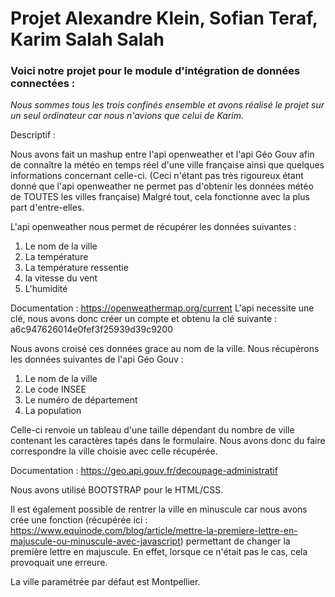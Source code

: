 # Projet Alexandre Klein, Sofian Teraf, Karim Salah Salah

### Voici notre projet pour le module d'intégration de données connectées :

*Nous sommes tous les trois confinés ensemble et avons réalisé le projet sur un seul ordinateur car nous n'avions que celui de Karim.*

Descriptif : 

Nous avons fait un mashup entre l'api openweather et l'api Géo Gouv afin de connaître la météo en temps réel d'une ville française ainsi que quelques informations concernant celle-ci. (Ceci n'étant pas très rigoureux étant donné que l'api openweather ne permet pas d'obtenir les données météo de TOUTES les villes française) 
Malgré tout, cela fonctionne avec la plus part d'entre-elles.

L'api openweather nous permet de récupérer les données suivantes :

1) Le nom de la ville
2) La température
3) La température ressentie
4) la vitesse du vent
5) L'humidité

Documentation : https://openweathermap.org/current
L'api necessite une clé, nous avons donc créer un compte et obtenu la clé suivante : a6c947626014e0fef3f25939d39c9200

Nous avons croisé ces données grace au nom de la ville.
Nous récupérons les données suivantes de l'api Géo Gouv :

1) Le nom de la ville
2) Le code INSEE
3) Le numéro de département
4) La population

Celle-ci renvoie un tableau d'une taille dépendant du nombre de ville contenant les caractères tapés dans le formulaire.
Nous avons donc du faire correspondre la ville choisie avec celle récupérée.

Documentation : https://geo.api.gouv.fr/decoupage-administratif

Nous avons utilisé BOOTSTRAP pour le HTML/CSS.

Il est également possible de rentrer la ville en minuscule car nous avons crée une fonction (récupérée ici : https://www.equinode.com/blog/article/mettre-la-premiere-lettre-en-majuscule-ou-minuscule-avec-javascript) permettant de changer la première lettre en majuscule. En effet, lorsque ce n'était pas le cas, cela provoquait une erreure.

La ville paramétrée par défaut est Montpellier.
